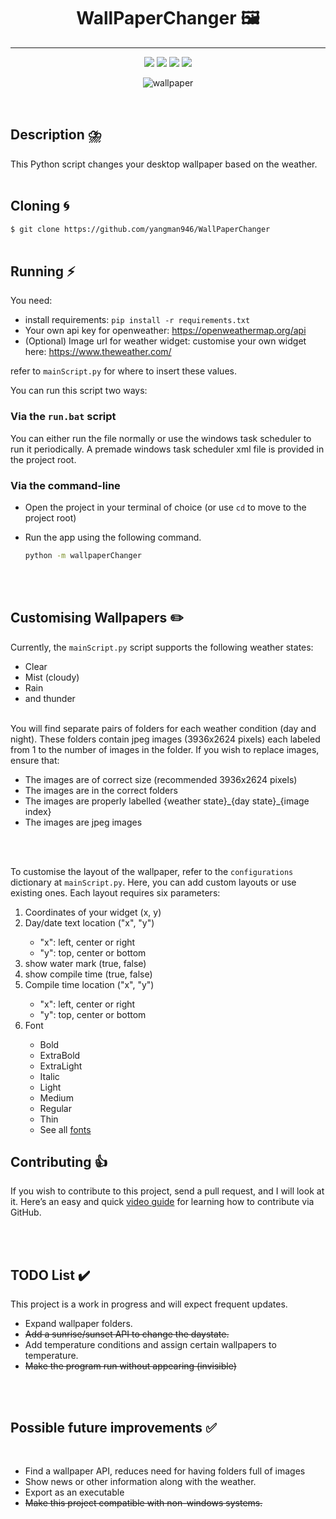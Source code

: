 

<h1 align="center">
    WallPaperChanger 🖼️
</h1>
<hr>
<p align="center">
    <img src="https://img.shields.io/badge/os-linux%2C%20windows%2C%20macos-blue.svg"> 
    <img src="https://img.shields.io/github/stars/yangman946/WallPaperChanger?color=ccf">
    <img src="https://img.shields.io/badge/license-MIT-dfd.svg">
    <img src="https://img.shields.io/github/contributors/yangman946/WallPaperChanger?color=9ea">
    
</p>

<p align="center">
    <img src=".github/images/wallpaper.jpeg" alt="wallpaper">
</p>

<br>

## Description ⛈️
This Python script changes your desktop wallpaper based on the weather.
<br>
<br>
  
## Cloning 🌀

`$ git clone https://github.com/yangman946/WallPaperChanger`
<br>
<br>

## Running ⚡

You need:

- install requirements: `pip install -r requirements.txt`
- Your own api key for openweather: https://openweathermap.org/api
- (Optional) Image url for weather widget: customise your own widget here: https://www.theweather.com/

refer to `mainScript.py` for where to insert these values. 

You can run this script two ways:

### Via the `run.bat` script

You can either run the file normally or use the windows task scheduler to run it periodically.
A premade windows task scheduler xml file is provided in the project root.


### Via the command-line

- Open the project in your terminal of choice (or use `cd` to move to the project root)
- Run the app using the following command.

  ```bash
  python -m wallpaperChanger
  ```

<br>
<br>

## Customising Wallpapers ✏️

Currently, the `mainScript.py` script supports the following weather states:
<ul>
  <li>Clear </li>
  <li>Mist (cloudy)</li>
  <li>Rain </li>
  <li>and thunder </li>
</ul>

<br>
You will find separate pairs of folders for each weather condition (day and night). 
These folders contain jpeg images (3936x2624 pixels) each labeled from 1 to the number of images in the folder. 
If you wish to replace images, ensure that:
<br>
<ul>
  <li>The images are of correct size (recommended 3936x2624 pixels)</li>
  <li>The images are in the correct folders</li>
  <li>The images are properly labelled {weather state}_{day state}_{image index} </li>
  <li>The images are jpeg images </li>
</ul>
<br>
<br>

To customise the layout of the wallpaper, refer to the `configurations` dictionary at `mainScript.py`.
Here, you can add custom layouts or use existing ones. Each layout requires six parameters:

<ol>
  <li>Coordinates of your widget (x, y)</li>
  <li>Day/date text location ("x", "y")</li>
    <ul>
        <li>"x": left, center or right </li>
        <li>"y": top, center or bottom </li>
    </ul>
  <li>show water mark (true, false)</li>
  <li>show compile time (true, false)</li>
  <li>Compile time location ("x", "y")</li>
    <ul>
        <li>"x": left, center or right </li>
        <li>"y": top, center or bottom </li>
    </ul>
  <li>Font</li>
    <ul>
        <li>Bold</li>
        <li>ExtraBold</li>
        <li>ExtraLight</li>
        <li>Italic</li>
        <li>Light</li>
        <li>Medium</li>
        <li>Regular</li>
        <li>Thin</li>
        <li>See all <a href = "https://github.com/yangman946/WallPaperChanger/tree/main/assets/fonts/Montserrat">fonts</a></li>
    </ul>
</ol>

## Contributing 👍

If you wish to contribute to this project, send a pull request, and I will look at it. Here’s an easy and quick [video guide](https://youtu.be/waEb2c9NDL8) for learning how to contribute via GitHub.

<br>
<br>

## TODO List ✔️

This project is a work in progress and will expect frequent updates.
<br>
<ul>
  <li>Expand wallpaper folders.</li>
  <li><s>Add a sunrise/sunset API to change the daystate. </s></li>
  <li>Add temperature conditions and assign certain wallpapers to temperature. </li>
  <li><s>Make the program run without appearing (invisible)</s></li>
</ul>

<br>
<br>

## Possible future improvements ✅
<br>
<ul>
  <li>Find a wallpaper API, reduces need for having folders full of images</li>
  <li>Show news or other information along with the weather.</li>
  <li>Export as an executable</li>
  <li><s>Make this project compatible with non-windows systems.</s></li>
</ul>

<br>
<br>
